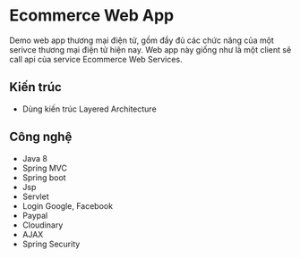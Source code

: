 # Ecommerce Web App

Demo web app thương mại điện tử, gồm đầy đủ các chức năng của một serivce thương mại điện tử hiện nay. Web app này giống như là một client sẽ call api của service Ecommerce Web Services.

## Kiến trúc
- Dùng kiến trúc Layered Architecture

## Công nghệ
- Java 8
- Spring MVC
- Spring boot
- Jsp
- Servlet
- Login Google, Facebook
- Paypal
- Cloudinary
- AJAX
- Spring Security
